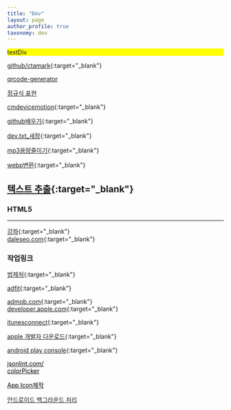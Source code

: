 ```yaml
---
title: "Dev"
layout: page
author_profile: true
taxonomy: dev
---
```

<div id='testDiv' style='background: yellow'>testDiv</div>


[github/ctamark](https://github.com/ctamark){:target="_blank"}   

<a href='https://www.the-qrcode-generator.com/' target = '_blank'>qrcode-generator</a>   
 
<a href='https://inpa.tistory.com/entry/JS-%F0%9F%93%9A-%EC%A0%95%EA%B7%9C%EC%8B%9D-RegExp-%EB%88%84%EA%B5%AC%EB%82%98-%EC%9D%B4%ED%95%B4%ED%95%98%EA%B8%B0-%EC%89%BD%EA%B2%8C-%EC%A0%95%EB%A6%AC' target='_blank'>정규식 표현</a>

[cmdevicemotion](https://nshipster.com/cmdevicemotion/){:target="_blank"}   

[github배우기](https://www.devinlife.com){:target="_blank"}   

[dev.txt_새창](./dev.txt){:target="_blank"}   

[mp3용량줄이기](https://www.mp3smaller.com/){:target="_blank"}

[webp변환](https://ezgif.com/webp-to-png){:target="_blank"}   

[텍스트 추출](https://www.cardscanner.co/ko/image-to-text){:target="_blank"}
---
### HTML5  
---
[강좌](https://blog.mnmsoft.co.kr/categories/antkill/){:target="_blank"}   
[daleseo.com](https://www.daleseo.com/){:target="_blank"}   


### 작업링크  
[법제처](https://law.go.kr){:target="_blank"}

[adfit](https://adfit.github.io){:target="_blank"}

[admob.com](https://www.admob.com){:target="_blank"}   
[developer.apple.com](https://developer.apple.com){:target="_blank"}

[itunesconnect](https://appstoreconnect.apple.com){:target="_blank"}

[apple 개발자 다운로드](https://developer.apple.com/download/more){:target="_blank"}

[android play console](https://play.google.com/console/){:target="_blank"}
		
<a href="https://jsonlint.com/"><font color=black>jsonlint.com/</font></a><br>
<a href="https://wepplication.github.io/tools/colorPicker/"><font color=black>colorPicker</font></a><br>
	
<a href="https://makeappicon.com/" target=_blank><font color=black> App Icon제작</font></a>   
   
<a href="https://medium.com/@limgyumin/%EC%83%88%EB%A1%9C%EC%9A%B4-%EC%95%88%EB%93%9C%EB%A1%9C%EC%9D%B4%EB%93%9C-%EB%B0%B1%EA%B7%B8%EB%9D%BC%EC%9A%B4%EB%93%9C-%EC%9E%91%EC%97%85-%EC%B2%98%EB%A6%AC%EB%B2%95-workmanager-f625e07b384c" target=_blank> 안드로이드 백그라운드 처리</a>


<script>
let divE = document.getElementById('testDiv'>
divE.innerHTML = 'testDiv@'				  
	
</script>
